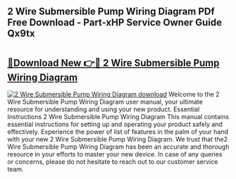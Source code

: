 ## 2 Wire Submersible Pump Wiring Diagram PDf Free Download - Part-xHP Service Owner Guide Qx9tx

# <h2><a href="http://dfpu6r.blite.top/?on=2+Wire+Submersible+Pump+Wiring+Diagram">🔗Download New 👉🔴 2 Wire Submersible Pump Wiring Diagram</a></h2>

[![2 Wire Submersible Pump Wiring Diagram download](https://i.imgur.com/lujVjoI.png)](http://dfpu6r.blite.top/?on=2+Wire+Submersible+Pump+Wiring+Diagram)
Welcome to the 2 Wire Submersible Pump Wiring Diagram user manual, your ultimate resource for understanding and using your new product. Essential Instructions 2 Wire Submersible Pump Wiring Diagram This manual contains essential instructions for setting up and operating your product safely and effectively. Experience the power of list of features in the palm of your hand with your new 2 Wire Submersible Pump Wiring Diagram. We trust that the2 Wire Submersible Pump Wiring Diagram has been an accurate and thorough resource in your efforts to master your new device. In case of any queries or concerns, please do not hesitate to reach out to our customer service team.
